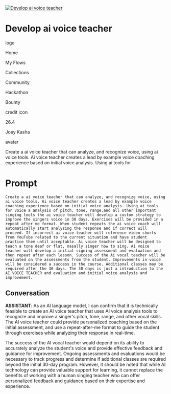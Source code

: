 
[![Develop ai voice teacher ](https://flow-prompt-covers.s3.us-west-1.amazonaws.com/icon/abstract/abs_5.png)]()
# Develop ai voice teacher  
logo

Home

My Flows

Collections

Community

Hackathon

Bounty

credit icon

26.4

Joey Kasha

avatar

Create a ai voice teacher that can analyze, and recognize voice, using ai voice tools. Ai voice teacher creates a lead by example voice coaching experience based on initial voice analysis. Using ai tools for

# Prompt

```
Create a ai voice teacher that can analyze, and recognize voice, using ai voice tools. Ai voice teacher creates a lead by example voice coaching experience based on initial voice analysis. Using ai tools for voice a analysis of pitch, tone, range,and all other important singing tools the ai voice teacher will develop a custom strategy to improve the singers voice in 30 days. Exercises will be provided in a repeat after me format. When student repeats the ai voice coach will automatically start analyzing the response and if correct will proceed. If incorrect ai voice teacher will reference video shorts from YouTube related to the current situation and have student practice them until acceptable. Ai voice teacher will be designed to teach a tone deaf or flat, nasally singer how to sing. Ai voice teacher will develop a initial signing assessment and evaluation and then repeat after each lesson. Success of the Ai vocal teacher will be evaluated on the assessments from the student. Improvements in voice will be considered a success in the course. Additional classes may be required after the 30 days. The 30 days is just a introduction to the AI VOICE TEACHER and evaluation and initial voice analysis and improvement.
```

## Conversation

**ASSISTANT**: As an AI language model, I can confirm that it is technically feasible to create an AI voice teacher that uses AI voice analysis tools to recognize and improve a singer's pitch, tone, range, and other vocal skills. The AI voice teacher could provide personalized coaching based on the initial assessment, and use a repeat-after-me format to guide the student through exercises while analyzing their response in real-time.



The success of the AI vocal teacher would depend on its ability to accurately analyze the student's voice and provide effective feedback and guidance for improvement. Ongoing assessments and evaluations would be necessary to track progress and determine if additional classes are required beyond the initial 30-day program. However, it should be noted that while AI technology can provide valuable support for learning, it cannot replace the benefits of working with a human singing teacher who can offer personalized feedback and guidance based on their expertise and experience.


